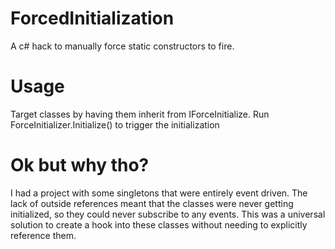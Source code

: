# ForcedInitialization
A c# hack to manually force static constructors to fire.

# Usage
Target classes by having them inherit from IForceInitialize. Run ForceInitializer.Initialize() to trigger the initialization

# Ok but why tho?
I had a project with some singletons that were entirely event driven. The lack of outside references meant that the classes were never getting initialized, so they could never subscribe to any events. This was a universal solution to create a hook into these classes without needing to explicitly reference them.
